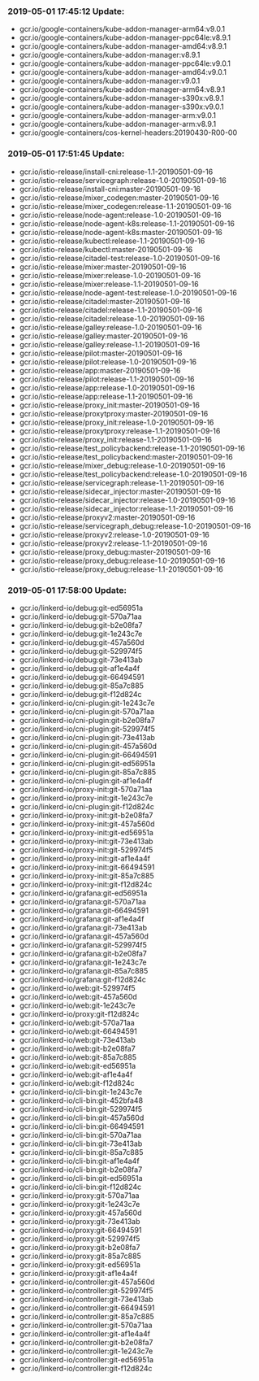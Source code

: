 ### 2019-05-01 17:45:12 Update:

- gcr.io/google-containers/kube-addon-manager-arm64:v9.0.1
- gcr.io/google-containers/kube-addon-manager-ppc64le:v8.9.1
- gcr.io/google-containers/kube-addon-manager-amd64:v8.9.1
- gcr.io/google-containers/kube-addon-manager:v8.9.1
- gcr.io/google-containers/kube-addon-manager-ppc64le:v9.0.1
- gcr.io/google-containers/kube-addon-manager-amd64:v9.0.1
- gcr.io/google-containers/kube-addon-manager:v9.0.1
- gcr.io/google-containers/kube-addon-manager-arm64:v8.9.1
- gcr.io/google-containers/kube-addon-manager-s390x:v8.9.1
- gcr.io/google-containers/kube-addon-manager-s390x:v9.0.1
- gcr.io/google-containers/kube-addon-manager-arm:v9.0.1
- gcr.io/google-containers/kube-addon-manager-arm:v8.9.1
- gcr.io/google-containers/cos-kernel-headers:20190430-R00-00
### 2019-05-01 17:51:45 Update:

- gcr.io/istio-release/install-cni:release-1.1-20190501-09-16
- gcr.io/istio-release/servicegraph:release-1.0-20190501-09-16
- gcr.io/istio-release/install-cni:master-20190501-09-16
- gcr.io/istio-release/mixer_codegen:master-20190501-09-16
- gcr.io/istio-release/mixer_codegen:release-1.1-20190501-09-16
- gcr.io/istio-release/node-agent:release-1.0-20190501-09-16
- gcr.io/istio-release/node-agent-k8s:release-1.1-20190501-09-16
- gcr.io/istio-release/node-agent-k8s:master-20190501-09-16
- gcr.io/istio-release/kubectl:release-1.1-20190501-09-16
- gcr.io/istio-release/kubectl:master-20190501-09-16
- gcr.io/istio-release/citadel-test:release-1.0-20190501-09-16
- gcr.io/istio-release/mixer:master-20190501-09-16
- gcr.io/istio-release/mixer:release-1.0-20190501-09-16
- gcr.io/istio-release/mixer:release-1.1-20190501-09-16
- gcr.io/istio-release/node-agent-test:release-1.0-20190501-09-16
- gcr.io/istio-release/citadel:master-20190501-09-16
- gcr.io/istio-release/citadel:release-1.1-20190501-09-16
- gcr.io/istio-release/citadel:release-1.0-20190501-09-16
- gcr.io/istio-release/galley:release-1.0-20190501-09-16
- gcr.io/istio-release/galley:master-20190501-09-16
- gcr.io/istio-release/galley:release-1.1-20190501-09-16
- gcr.io/istio-release/pilot:master-20190501-09-16
- gcr.io/istio-release/pilot:release-1.0-20190501-09-16
- gcr.io/istio-release/app:master-20190501-09-16
- gcr.io/istio-release/pilot:release-1.1-20190501-09-16
- gcr.io/istio-release/app:release-1.0-20190501-09-16
- gcr.io/istio-release/app:release-1.1-20190501-09-16
- gcr.io/istio-release/proxy_init:master-20190501-09-16
- gcr.io/istio-release/proxytproxy:master-20190501-09-16
- gcr.io/istio-release/proxy_init:release-1.0-20190501-09-16
- gcr.io/istio-release/proxytproxy:release-1.1-20190501-09-16
- gcr.io/istio-release/proxy_init:release-1.1-20190501-09-16
- gcr.io/istio-release/test_policybackend:release-1.1-20190501-09-16
- gcr.io/istio-release/test_policybackend:master-20190501-09-16
- gcr.io/istio-release/mixer_debug:release-1.0-20190501-09-16
- gcr.io/istio-release/test_policybackend:release-1.0-20190501-09-16
- gcr.io/istio-release/servicegraph:release-1.1-20190501-09-16
- gcr.io/istio-release/sidecar_injector:master-20190501-09-16
- gcr.io/istio-release/sidecar_injector:release-1.0-20190501-09-16
- gcr.io/istio-release/sidecar_injector:release-1.1-20190501-09-16
- gcr.io/istio-release/proxyv2:master-20190501-09-16
- gcr.io/istio-release/servicegraph_debug:release-1.0-20190501-09-16
- gcr.io/istio-release/proxyv2:release-1.0-20190501-09-16
- gcr.io/istio-release/proxyv2:release-1.1-20190501-09-16
- gcr.io/istio-release/proxy_debug:master-20190501-09-16
- gcr.io/istio-release/proxy_debug:release-1.0-20190501-09-16
- gcr.io/istio-release/proxy_debug:release-1.1-20190501-09-16
### 2019-05-01 17:58:00 Update:

- gcr.io/linkerd-io/debug:git-ed56951a
- gcr.io/linkerd-io/debug:git-570a71aa
- gcr.io/linkerd-io/debug:git-b2e08fa7
- gcr.io/linkerd-io/debug:git-1e243c7e
- gcr.io/linkerd-io/debug:git-457a560d
- gcr.io/linkerd-io/debug:git-529974f5
- gcr.io/linkerd-io/debug:git-73e413ab
- gcr.io/linkerd-io/debug:git-af1e4a4f
- gcr.io/linkerd-io/debug:git-66494591
- gcr.io/linkerd-io/debug:git-85a7c885
- gcr.io/linkerd-io/debug:git-f12d824c
- gcr.io/linkerd-io/cni-plugin:git-1e243c7e
- gcr.io/linkerd-io/cni-plugin:git-570a71aa
- gcr.io/linkerd-io/cni-plugin:git-b2e08fa7
- gcr.io/linkerd-io/cni-plugin:git-529974f5
- gcr.io/linkerd-io/cni-plugin:git-73e413ab
- gcr.io/linkerd-io/cni-plugin:git-457a560d
- gcr.io/linkerd-io/cni-plugin:git-66494591
- gcr.io/linkerd-io/cni-plugin:git-ed56951a
- gcr.io/linkerd-io/cni-plugin:git-85a7c885
- gcr.io/linkerd-io/cni-plugin:git-af1e4a4f
- gcr.io/linkerd-io/proxy-init:git-570a71aa
- gcr.io/linkerd-io/proxy-init:git-1e243c7e
- gcr.io/linkerd-io/cni-plugin:git-f12d824c
- gcr.io/linkerd-io/proxy-init:git-b2e08fa7
- gcr.io/linkerd-io/proxy-init:git-457a560d
- gcr.io/linkerd-io/proxy-init:git-ed56951a
- gcr.io/linkerd-io/proxy-init:git-73e413ab
- gcr.io/linkerd-io/proxy-init:git-529974f5
- gcr.io/linkerd-io/proxy-init:git-af1e4a4f
- gcr.io/linkerd-io/proxy-init:git-66494591
- gcr.io/linkerd-io/proxy-init:git-85a7c885
- gcr.io/linkerd-io/proxy-init:git-f12d824c
- gcr.io/linkerd-io/grafana:git-ed56951a
- gcr.io/linkerd-io/grafana:git-570a71aa
- gcr.io/linkerd-io/grafana:git-66494591
- gcr.io/linkerd-io/grafana:git-af1e4a4f
- gcr.io/linkerd-io/grafana:git-73e413ab
- gcr.io/linkerd-io/grafana:git-457a560d
- gcr.io/linkerd-io/grafana:git-529974f5
- gcr.io/linkerd-io/grafana:git-b2e08fa7
- gcr.io/linkerd-io/grafana:git-1e243c7e
- gcr.io/linkerd-io/grafana:git-85a7c885
- gcr.io/linkerd-io/grafana:git-f12d824c
- gcr.io/linkerd-io/web:git-529974f5
- gcr.io/linkerd-io/web:git-457a560d
- gcr.io/linkerd-io/web:git-1e243c7e
- gcr.io/linkerd-io/proxy:git-f12d824c
- gcr.io/linkerd-io/web:git-570a71aa
- gcr.io/linkerd-io/web:git-66494591
- gcr.io/linkerd-io/web:git-73e413ab
- gcr.io/linkerd-io/web:git-b2e08fa7
- gcr.io/linkerd-io/web:git-85a7c885
- gcr.io/linkerd-io/web:git-ed56951a
- gcr.io/linkerd-io/web:git-af1e4a4f
- gcr.io/linkerd-io/web:git-f12d824c
- gcr.io/linkerd-io/cli-bin:git-1e243c7e
- gcr.io/linkerd-io/cli-bin:git-452bfa48
- gcr.io/linkerd-io/cli-bin:git-529974f5
- gcr.io/linkerd-io/cli-bin:git-457a560d
- gcr.io/linkerd-io/cli-bin:git-66494591
- gcr.io/linkerd-io/cli-bin:git-570a71aa
- gcr.io/linkerd-io/cli-bin:git-73e413ab
- gcr.io/linkerd-io/cli-bin:git-85a7c885
- gcr.io/linkerd-io/cli-bin:git-af1e4a4f
- gcr.io/linkerd-io/cli-bin:git-b2e08fa7
- gcr.io/linkerd-io/cli-bin:git-ed56951a
- gcr.io/linkerd-io/cli-bin:git-f12d824c
- gcr.io/linkerd-io/proxy:git-570a71aa
- gcr.io/linkerd-io/proxy:git-1e243c7e
- gcr.io/linkerd-io/proxy:git-457a560d
- gcr.io/linkerd-io/proxy:git-73e413ab
- gcr.io/linkerd-io/proxy:git-66494591
- gcr.io/linkerd-io/proxy:git-529974f5
- gcr.io/linkerd-io/proxy:git-b2e08fa7
- gcr.io/linkerd-io/proxy:git-85a7c885
- gcr.io/linkerd-io/proxy:git-ed56951a
- gcr.io/linkerd-io/proxy:git-af1e4a4f
- gcr.io/linkerd-io/controller:git-457a560d
- gcr.io/linkerd-io/controller:git-529974f5
- gcr.io/linkerd-io/controller:git-73e413ab
- gcr.io/linkerd-io/controller:git-66494591
- gcr.io/linkerd-io/controller:git-85a7c885
- gcr.io/linkerd-io/controller:git-570a71aa
- gcr.io/linkerd-io/controller:git-af1e4a4f
- gcr.io/linkerd-io/controller:git-b2e08fa7
- gcr.io/linkerd-io/controller:git-1e243c7e
- gcr.io/linkerd-io/controller:git-ed56951a
- gcr.io/linkerd-io/controller:git-f12d824c
